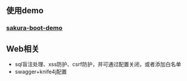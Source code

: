 ## 使用demo

### [sakura-boot-demo](https://github.com/yanjingfan/sakura-boot-demo)



## Web相关

- sql盲注处理、xss防护、csrf防护，并可通过配置关闭，或者添加白名单
- swagger+knife4j配置